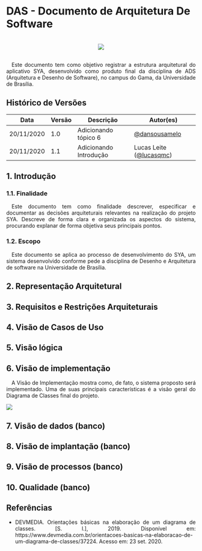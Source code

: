 # DAS - Documento de Arquitetura De Software
<br>
<div style="display: flex; justify-content: center; align-items:center;">
    <img src="https://unbarqdsw.github.io/2020.1_G11_SYA/assets/das/icon.png">
</div>
<br>

<p align="justify">&emsp;Este documento tem como objetivo registrar a estrutura arquitetural do aplicativo SYA, desenvolvido como produto final da disciplina de ADS (Arquitetura e Desenho de Software), no campus do Gama, da Universidade de Brasília.</p>

## **Histórico de Versões**
Data | Versão | Descrição | Autor(es) 
---- | ----------- | ------ | ---------
20/11/2020 | 1.0 | Adicionando tópico 6 | [@dansousamelo](http://github.com/dansousamelo)
20/11/2020 | 1.1 | Adicionando Introdução | Lucas Leite ([@lucasqmc](http://github.com/lucasqmc))

## **1. Introdução**

### **1.1. Finalidade**

<p align="justify">&emsp;Este documento tem como finalidade descrever, especificar e documentar as decisões arquiteturais relevantes na realização do projeto SYA. Descreve de forma clara e organizada os aspectos do sistema, procurando explanar de forma objetiva seus principais pontos. </p>

### **1.2. Escopo**

<p align="justify">&emsp;Este documento se aplica ao processo de desenvolvimento do SYA, um sistema desenvolvido conforme pede a disciplina de Desenho e Arquitetura de software na Universidade de Brasília. </p>

## **2. Representação Arquitetural**

## **3. Requisitos e Restrições Arquiteturais**

## **4. Visão de Casos de Uso**

## **5. Visão lógica**

## **6. Visão de implementação**
<p align="justify">&emsp;A Visão de Implementação mostra como, de fato, o sistema proposto será implementado. Uma de suas principais características é a visão geral do Diagrama de Classes final do projeto.</p>

<img src="https://unbarqdsw.github.io/2020.1_G11_SYA/assets/das/classes.png">

## **7. Visão de dados (banco)**

## **8. Visão de implantação (banco)**

## **9. Visão de processos (banco)**

## **10. Qualidade (banco)**


## **Referências**

 * <p align="justify">DEVMEDIA. Orientações básicas na elaboração de um diagrama de classes. [S. l.], 2019. Disponível em: https://www.devmedia.com.br/orientacoes-basicas-na-elaboracao-de-um-diagrama-de-classes/37224. Acesso em: 23 set. 2020.</p>




